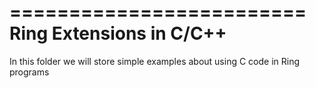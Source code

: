 =========================
Ring Extensions in C/C++
=========================

In this folder we will store simple examples about using C code in Ring programs